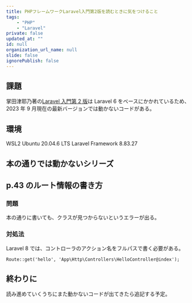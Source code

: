 ```yaml
---
title: PHPフレームワークLaravel入門第2版を読むときに気をつけること
tags:
    - "PHP"
    - "Laravel"
private: false
updated_at: ""
id: null
organization_url_name: null
slide: false
ignorePublish: false
---
```


## 課題

掌田津耶乃著の[Laravel 入門第 2 版](https://www.shuwasystem.co.jp/book/9784798060996.html)は Laravel 6 をベースにかかれているため、2023 年 9 月現在の最新バージョンでは動かないコードがある。

## 環境

WSL2 Ubuntu 20.04.6 LTS
Laravel Framework 8.83.27

## 本の通りでは動かないシリーズ

## p.43 のルート情報の書き方

### 問題

本の通りに書いても、クラスが見つからないというエラーが出る。

### 対処法

Laravel 8 では、コントローラのアクション名をフルパスで書く必要がある。

```
Route::get('hello', 'App\Http\Controllers\HelloController@index');
```

## 終わりに

読み進めていくうちにまた動かないコードが出てきたら追記する予定。

